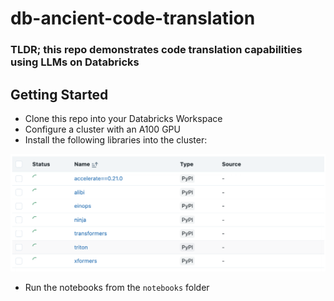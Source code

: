 # db-ancient-code-translation

### TLDR; this repo demonstrates code translation capabilities using LLMs on Databricks

## Getting Started

* Clone this repo into your Databricks Workspace
* Configure a cluster with an A100 GPU
* Install the following libraries into the cluster:

<img src="https://github.com/rafaelvp-db/db-ancient-code-translation/blob/main/img/libraries.png?raw=true" style="width: 600px" />

* Run the notebooks from the `notebooks` folder
